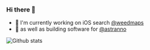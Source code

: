 ### Hi there 👋

- 🔎 I'm currently working on iOS search [@weedmaps](https://weedmaps.com)
- 📱 as well as building software for [@astranno](https://astranno.com)

![Github stats](https://github-readme-stats.vercel.app/api?username=camji55&show_icons=true)
